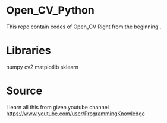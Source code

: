# Open_CV_Python
This repo contain codes of  Open_CV Right from the beginning .

# Libraries
numpy
cv2
matplotlib
sklearn

# Source
I learn all this from given youtube channel 
https://www.youtube.com/user/ProgrammingKnowledge
